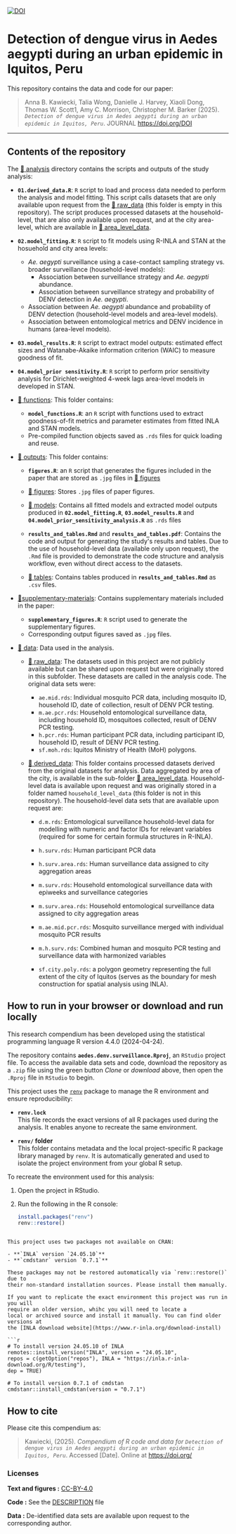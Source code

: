 
<!-- README.md is generated from README.Rmd. Please edit that file -->

[![DOI](https://zenodo.org/ZENODO.svg)](https://doi.org/DOI)

# Detection of dengue virus in Aedes aegypti during an urban epidemic in Iquitos, Peru

This repository contains the data and code for our paper:

> Anna B. Kawiecki, Talia Wong, Danielle J. Harvey, Xiaoli Dong, Thomas W. Scott1, Amy C. Morrison, Christopher M. Barker (2025).
> *`Detection of dengue virus in Aedes aegypti during an urban epidemic in Iquitos, Peru`*.
> JOURNAL <https://doi.org/DOI>

--------------------------------------------------------------------------------
## Contents of the repository

The [:file_folder: analysis](/analysis) directory contains the scripts and outputs 
of the study analysis:

* **`01.derived_data.R`**: `R` script to load and process data needed to perform 
the analysis and model fitting. This script calls datasets that are only available
upon request from the [:file_folder: raw_data](/analysis/data/raw_data) (this folder is
empty in this repository).
The script produces processed datasets at the household-level, that are also 
only available upon request, and at the city area-level, which are available in 
[:file_folder: area_level_data](/analysis/data/derived_data/area_level_data).

 
* **`02.model_fitting.R`**: `R` script to fit models using R-INLA and STAN at the \
hosuehold and city area levels:

    * *Ae. aegypti* surveillance using a case-contact sampling strategy vs. 
broader surveillance (household-level models):
      * Association between surveillance strategy and *Ae. aegypti* abundance.
      * Association between surveillance strategy and probability
      of DENV detection in *Ae. aegypti*.
    * Association between *Ae. aegypti* abundance and probability of DENV detection
     (household-level models and area-level models).
    * Association between entomological metrics and DENV incidence in humans
     (area-level models).
 
* **`03.model_results.R`**: `R` script to extract model outputs: 
estimated effect sizes and Watanabe-Akaike information criterion (WAIC) to measure 
goodness of fit. 

* **`04.model_prior sensitivity.R`**: `R` script to perform prior sensitivity analysis
for Dirichlet-weighted 4-week lags area-level models in developed in STAN. 

* [:file_folder: functions](/analysis/functions): 
This folder contains:

    * **`model_functions.R`**: an `R` script with functions used to extract 
goodness-of-fit metrics and parameter estimates from fitted INLA and STAN models.
    * Pre-compiled function objects saved as `.rds` files for quick loading and reuse.

* [:file_folder: outputs](/analysis/outputs): 
This folder contains:

    * **`figures.R`**: an `R` script that generates the figures included in the paper
  that are stored as `.jpg` files in [:file_folder: figures](/analysis/outputs/figures)

    * [:file_folder: figures](/analysis/outputs/figures): Stores `.jpg` files of 
  paper figures. 
  
  
    * [:file_folder: models](/analysis/outputs/models): Contains all fitted models
  and extracted model outputs produced in **`02.model_fitting.R`**,
  **`03.model_results.R`** and **`04.model_prior_sensitivity_analysis.R`** 
  as `.rds` files
  
    * **`results_and_tables.Rmd`** and **`results_and_tables.pdf`**: Contains the 
  code and output for generating the study's results and tables. Due to the use 
  of household-level data (available only upon request), the `.Rmd` file is 
  provided to demonstrate the code structure and analysis workflow, even without
  direct access to the datasets.
  
    * [:file_folder: tables](/analysis/outputs/tables): Contains tables produced
    in **`results_and_tables.Rmd`** as `.csv` files.

* [:file_folder:supplementary-materials](/analysis/supplementary-materials):
Contains supplementary materials included in the paper:

  * **`supplementary_figures.R`**: `R` script used to generate the supplementary figures.
  * Corresponding output figures saved as `.jpg` files.
 
* [:file_folder: data](/analysis/data): Data used in the analysis.

  * [:file_folder: raw_data](/analysis/data/raw_data): The datasets used in 
this project are not publicly available but can be shared upon request but were
originally stored in this subfolder. These datasets are called in the analysis code. 
The original data sets were: 
    * `ae.mid.rds`: Individual mosquito PCR data, including mosquito ID,
  household ID, date of collection, result of DENV PCR testing. 
    * `m.ae.pcr.rds`: Household entomological surveillance data, including
  household ID, mosquitoes collected, result of DENV PCR testing. 
    * `h.pcr.rds`: Human participant PCR data, including participant ID,
  household ID, result of DENV PCR testing.
    * `sf.moh.rds`: Iquitos Ministry of Health (MoH) polygons.

  * [:file_folder: derived_data](/analysis/data/derived_data): This folder contains
processed datasets derived from the original datasets for analysis. 
Data aggregated by area of the city, is available in the sub-folder 
[:file_folder: area_level_data](/analysis/data/derived_data/area_level_data). 
Household-level data is available upon request and was originally stored in a 
folder named `household_level_data`
(this folder is not in this repository). The household-level data sets that are 
available upon request are: 

    * `d.m.rds`: Entomological surveillance household-level data for modelling with 
  numeric and factor IDs for relevant variables (required for some for certain
  formula structures in R-INLA).
  
    * `h.surv.rds`: Human participant PCR data
  
    * `h.surv.area.rds`: Human surveillance data assigned to city aggregation areas
    * `m.surv.rds`: Household entomological surveillance data with epiweeks and 
  surveillance categories
  
    * `m.surv.area.rds`: Household entomological surveillance data assigned to 
  city aggregation areas
  
    * `m.ae.mid.pcr.rds`: Mosquito surveillance merged with individual mosquito 
  PCR results
  
    * `m.h.surv.rds`: Combined human and mosquito PCR testing and surveillance 
  data with harmonized variables
  
    * `sf.city.poly.rds`: a polygon geometry representing the full extent 
  of the city of Iquitos (serves as the boundary for mesh construction for
  spatial analysis using INLA).


## How to run in your browser or download and run locally

This research compendium has been developed using the statistical
programming language R version 4.4.0 (2024-04-24). 

The repository contains **`aedes.denv.surveillance.Rproj`**, an `RStudio`
project file. To access the available data sets and code, download the repository
as a `.zip` file using the green button *Clone* or *download* above, then open 
the `.Rproj` file in `RStudio` to begin.

This project uses the [`renv`](https://rstudio.github.io/renv/) package to manage
the R environment and ensure reproducibility:

- **`renv.lock`**  
  This file records the exact versions of all R packages used during the analysis.
  It enables anyone to recreate the same environment.

- **`renv/` folder**  
  This folder contains metadata and the local project-specific R package library
  managed by `renv`. It is automatically generated and used to isolate the project
  environment from your global R setup.

To recreate the environment used for this analysis:

1. Open the project in RStudio.
2. Run the following in the R console:

   ```r
   install.packages("renv")
   renv::restore()
```

This project uses two packages not available on CRAN:

- **`INLA` version `24.05.10`**
- **`cmdstanr` version `0.7.1`**

These packages may not be restored automatically via `renv::restore()` due to 
their non-standard installation sources. Please install them manually.

If you want to replicate the exact environment this project was run in you will 
require an older version, whihc you will need to locate a 
local or archived source and install it manually. You can find older versions at 
the [INLA download website](https://www.r-inla.org/download-install) 

```r
# To install version 24.05.10 of INLA
remotes::install_version("INLA", version = "24.05.10",
repos = c(getOption("repos"), INLA = "https://inla.r-inla-download.org/R/testing"),
dep = TRUE)

# To install version 0.7.1 of cmdstan
cmdstanr::install_cmdstan(version = "0.7.1")
```

## How to cite

Please cite this compendium as:

> Kawiecki, (2025). *Compendium of R code and data for
> `Detection of dengue virus in Aedes aegypti during an urban epidemic in Iquitos, Peru`*.
> Accessed [Date]. Online at
> <https://doi.org/>

### Licenses

**Text and figures :**
[CC-BY-4.0](http://creativecommons.org/licenses/by/4.0/)

**Code :** See the [DESCRIPTION](DESCRIPTION) file

**Data :** De-identified data sets are available upon request to the
corresponding author.
